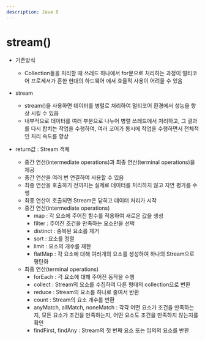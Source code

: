 ```yaml
---
description: Java 8
---
```


# stream()

* 기존방식
  * Collection들을 처리할 때 쓰레드 하나에서 for문으로 처리하는 과정이 멀티코어 프로세서가 흔한 현대의 하드웨어 에서 효율적 사용이 어려울 수 있음



* stream
  * stream()을 사용하면 데이터를 병렬로 처리하여 멀티코어 환경에서 성능을 향상 시킬 수 있음
  * 내부적으로 데이터를 여러 부분으로 나누어 병렬 쓰레드에서 처리하고, 그 결과를 다시 합치는 작업을 수행하여, 여러 코어가 동시에 작업을 수행하면서 전체적인 처리 속도를 향상



* return값 : Stream 객체
  * 중간 연산(intermediate operations)과 최종 연산(terminal operations)을 제공&#x20;
  * 중간 연산을 여러 번 연결하여 사용할 수 있음
  * 최종 연산을 호출하기 전까지는 실제로 데이터를 처리하지 않고 지연 평가를 수행
  * 최종 연산이 호출되면 Stream은 닫히고 데이터 처리가 시작
  * 중간 연산(intermediate operations)
    * map : 각 요소에 주어진 함수를 적용하여 새로운 값을 생성
    * filter : 주어진 조건을 만족하는 요소만을 선택
    * distinct : 중복된 요소를 제거
    * sort : 요소를 정렬
    * limit : 요소의 개수를 제한
    * flatMap : 각 요소에 대해 여러개의 요소를 생성하여 하나의 Stream으로 평탄화
  * 최종 연산(terminal operations)
    * forEach : 각 요소에 대해 주어진 동작을 수행
    * collect : Stream의 요소를 수집하여 다른 형태의 collection으로 변환
    * reduce : Stream의 요소를 하나로 줄여서 반환
    * count : Stream의 요소 개수를 반환
    * anyMatch, allMatch, noneMatch : 각각 어떤 요소가 조건을 만족하는지, 모든 요소가 조건을 만족하는지, 어떤 요소도 조건을 만족하지 않는지를 확인
    * findFirst, findAny : Stream의 첫 번째 요소 또는 임의의 요소를 반환

